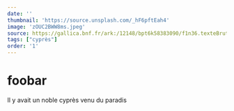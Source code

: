 ```yaml
---
date: ''
thumbnail: 'https://source.unsplash.com/_hF6pftEah4'
image: 'zOUC2BWW8ms.jpeg'
source: https://gallica.bnf.fr/ark:/12148/bpt6k58383090/f1n36.texteBrut
tags: ["cyprès"]
order: '1'
---
```


# foobar

Il y avait un noble cyprès venu du paradis
